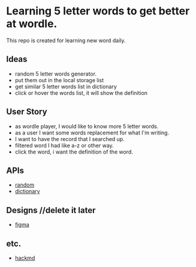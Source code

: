 # Learning 5 letter words to get better at wordle.
This repo is created for learning new word daily.
 
## Ideas
- random 5 letter words generator.
- put them out in the local storage list
- get similar 5 letter words list in dictionary
- click or hover the words list, it will show the definition

## User Story
- as wordle player, I would like to know more 5 letter words. 
- as a user I want some words replacement for what I'm writing.
- I want to have the record that I searched up. 
- filtered word I had like a-z or other way.
- click the word, i want the definition of the word. 

## APIs
- [random](https://rapidapi.com/sheharyar566/api/random-words5/?utm_source=ANIA-KUBOW&utm_medium=DevRel&utm_campaign=DevRel)
- [dictionary](https://rapidapi.com/twinword/api/word-dictionary/?utm_source=ANIA-KUBOW&utm_medium=DevRel&utm_campaign=DevRel)


## Designs //delete it later
- [figma](https://www.figma.com/file/YBoInrxjSSOOhEn4FgmWL3/todo-app?node-id=0%3A1)

## etc.
- [hackmd](https://hackmd.io/@YPxrtui_T1ObmCpE6R0kUQ/ByqnR-dyc#/)
